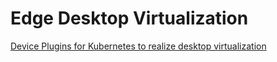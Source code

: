 # Edge Desktop Virtualization

[Device Plugins for Kubernetes to realize desktop virtualization](device-plugins-for-kubernetes/README.md)
